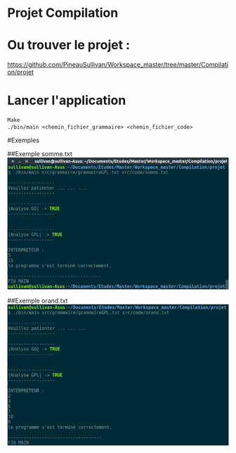 # Projet Compilation

# Ou trouver le projet :

https://github.com/PineauSullivan/Workspace_master/tree/master/Compilation/projet

# Lancer l'application

	Make
	./bin/main <chemin_fichier_grammaire> <chemin_fichier_code>

#Exemples

##Exemple somme.txt
![somme](img/exemple_somme.png)

##Exemple orand.txt
![orand](img/exemple_orand.png)
